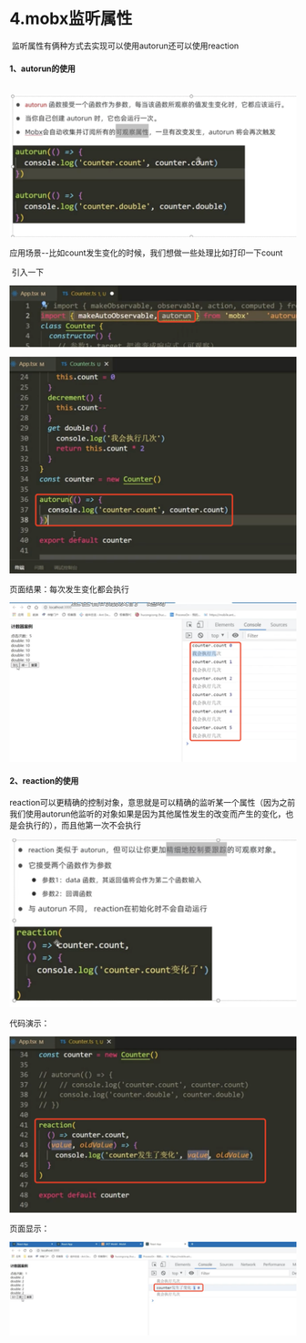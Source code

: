 # 4.mobx监听属性

​		监听属性有俩种方式去实现可以使用autorun还可以使用reaction



#### 1、autorun的使用

​	![image-20220621214746792](../../../.vuepress/public/images/image-20220621214746792.png)



​	应用场景--比如count发生变化的时候，我们想做一些处理比如打印一下count

​	引入一下

![image-20220621214910520](../../../.vuepress/public/images/image-20220621214910520.png)

![image-20220621215044187](../../../.vuepress/public/images/image-20220621215044187.png)



页面结果：每次发生变化都会执行

![image-20220621215120068](../../../.vuepress/public/images/image-20220621215120068.png)



#### 2、reaction的使用

​	reaction可以更精确的控制对象，意思就是可以精确的监听某一个属性（因为之前我们使用autorun他监听的对象如果是因为其他属性发生的改变而产生的变化，也是会执行的），而且他第一次不会执行

![image-20220621220355437](../../../.vuepress/public/images/image-20220621220355437.png)



代码演示：

![image-20220621220551682](../../../.vuepress/public/images/image-20220621220551682.png)



页面显示：

![image-20220621220625675](../../../.vuepress/public/images/image-20220621220625675.png)















